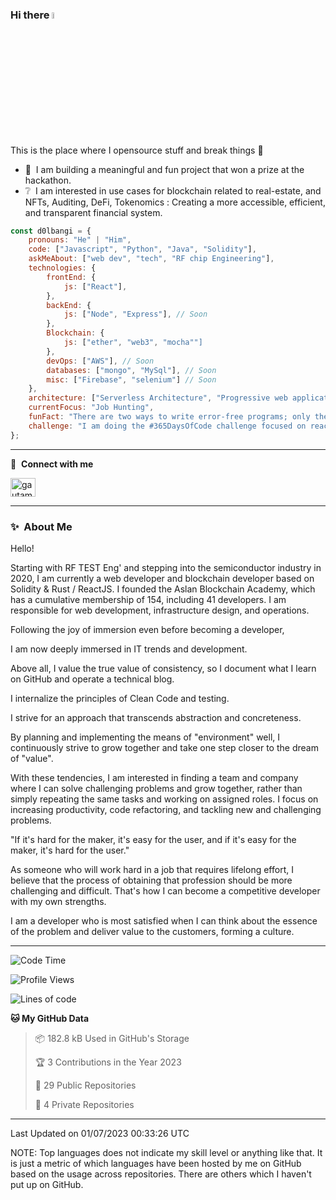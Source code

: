 ### Hi there <a href="https://www.gautamkrishnar.com/"><img src="https://media.giphy.com/media/hvRJCLFzcasrR4ia7z/giphy.gif" width="5%"></a>
This is the place where I opensource stuff and break things :rofl:

- 🔭 &nbsp;I am building a meaningful and fun project that won a prize at the hackathon.
- ❔ &nbsp;I am interested in use cases for blockchain related to real-estate, and NFTs, Auditing, DeFi, Tokenomics : Creating a more accessible, efficient, and transparent financial system.



```javascript
const d0lbangi = {
    pronouns: "He" | "Him",
    code: ["Javascript", "Python", "Java", "Solidity"],
    askMeAbout: ["web dev", "tech", "RF chip Engineering"],
    technologies: {  
        frontEnd: {
            js: ["React"],
        },
        backEnd: {
            js: ["Node", "Express"], // Soon
        },
        Blockchain: {
            js: ["ether", "web3", "mocha""]
        },
        devOps: ["AWS"], // Soon
        databases: ["mongo", "MySql"], // Soon
        misc: ["Firebase", "selenium"] // Soon
    },
    architecture: ["Serverless Architecture", "Progressive web applications", "Single page applications"], // Ongoing
    currentFocus: "Job Hunting",
    funFact: "There are two ways to write error-free programs; only the third one works"
    challenge: "I am doing the #365DaysOfCode challenge focused on react and typescript for dApp, and skilling up Backend"
};


```



---

🔗 &nbsp;**Connect with me**
<p align="left">
<a href="https://linkedin.com/in/jeongho-park-560860160" target="blank"><img align="center" src="https://raw.githubusercontent.com/rahuldkjain/github-profile-readme-generator/master/src/images/icons/Social/linked-in-alt.svg" alt="gautamkrishnar" height="30" width="40" /></a>


---

### ✨&nbsp; About Me

Hello!

Starting with RF TEST Eng' and stepping into the semiconductor industry in 2020, I am currently a web developer and blockchain developer based on Solidity & Rust / ReactJS. I founded the Aslan Blockchain Academy, which has a cumulative membership of 154, including 41 developers. I am responsible for web development, infrastructure design, and operations.

Following the joy of immersion even before becoming a developer,

I am now deeply immersed in IT trends and development.

Above all, I value the true value of consistency, so I document what I learn on GitHub and operate a technical blog.

I internalize the principles of Clean Code and testing.

I strive for an approach that transcends abstraction and concreteness.

By planning and implementing the means of "environment" well, I continuously strive to grow together and take one step closer to the dream of "value".

With these tendencies, I am interested in finding a team and company where I can solve challenging problems and grow together, rather than simply repeating the same tasks and working on assigned roles. I focus on increasing productivity, code refactoring, and tackling new and challenging problems.

"If it's hard for the maker, it's easy for the user, and if it's easy for the maker, it's hard for the user."

As someone who will work hard in a job that requires lifelong effort, I believe that the process of obtaining that profession should be more challenging and difficult. That's how I can become a competitive developer with my own strengths.

I am a developer who is most satisfied when I can think about the essence of the problem and deliver value to the customers, forming a culture.


---


<!--START_SECTION:waka-->
![Code Time](http://img.shields.io/badge/Code%20Time-2%2C178%20hrs%2041%20mins-blue)

![Profile Views](http://img.shields.io/badge/Profile%20Views-1461-blue)

![Lines of code](https://img.shields.io/badge/From%20Hello%20World%20I%27ve%20Written-4.8%20million%20lines%20of%20code-blue)

**🐱 My GitHub Data** 

> 📦 182.8 kB Used in GitHub's Storage 
 > 
> 🏆 3 Contributions in the Year 2023
 > 
> 📜 29 Public Repositories 
 > 
> 🔑 4 Private Repositories 
 > 


---


 Last Updated on 01/07/2023 00:33:26 UTC
<!--END_SECTION:waka-->

NOTE: Top languages does not indicate my skill level or anything like that. It is just a metric of which languages have been hosted by me on GitHub based on the usage across repositories. There are others which I haven't put up on GitHub.
